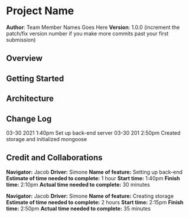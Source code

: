 # Project Name

**Author**: Team Member Names Goes Here
**Version**: 1.0.0 (increment the patch/fix version number if you make more commits past your first submission)

## Overview
<!-- Provide a high level overview of what this application is and why you are building it, beyond the fact that it's an assignment for this class. (i.e. What's your problem domain?) -->

## Getting Started
<!-- What are the steps that a user must take in order to build this app on their own machine and get it running? -->

## Architecture
<!-- Provide a detailed description of the application design. What technologies (languages, libraries, etc) you're using, and any other relevant design information. -->

## Change Log
03-30 2021 1:40pm Set up back-end server
03-30 201 2:50pm Created storage and initialized mongoose

## Credit and Collaborations
<!-- Give credit (and a link) to other people or resources that helped you build this application. -->

**Navigator:** Jacob
**Driver:** Simone
**Name of feature:** Setting up back-end
**Estimate of time needed to complete:** 1 hour
**Start time:** 1:40pm
**Finish time:** 2:10pm
**Actual time needed to complete:** 30 minutes

**Navigator:** Jacob
**Driver:** Simone
**Name of feature:** Creating storage
**Estimate of time needed to complete:** 2 hours
**Start time:** 2:15pm
**Finish time:** 2:50pm
**Actual time needed to complete:** 35 minutes